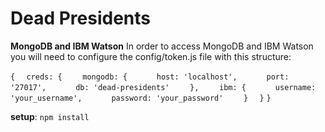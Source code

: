 # Dead Presidents

**MongoDB and IBM Watson**
In order to access MongoDB and IBM Watson you will need to configure the config/token.js file with this structure:

`{`
`  creds: {`
`    mongodb: {`
`      host: 'localhost',`
`      port: '27017',`
`      db: 'dead-presidents'`
`    },`
`    ibm: {`
`      username: 'your_username',`
`      password: 'your_password'`
`    }`
`  }`
`}`

**setup**: `npm install`
